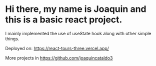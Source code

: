 # Hi there, my name is Joaquin and this is a basic react project.

I mainly implemented the use of useState hook along with other simple things.

Deployed on: https://react-tours-three.vercel.app/

More projects in https://github.com/joaquincataldo3
